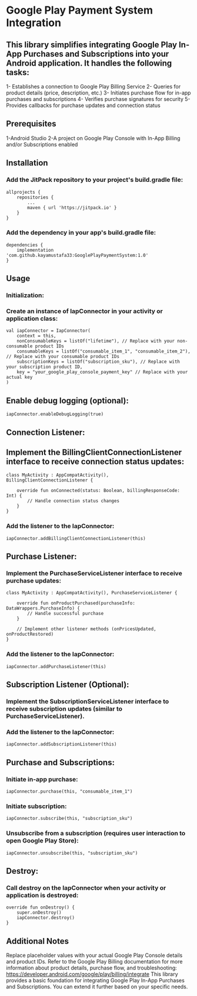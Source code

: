 # Google Play Payment System Integration

## This library simplifies integrating Google Play In-App Purchases and Subscriptions into your Android application. It handles the following tasks:

1- Establishes a connection to Google Play Billing Service
2- Queries for product details (price, description, etc.)
3- Initiates purchase flow for in-app purchases and subscriptions
4- Verifies purchase signatures for security
5- Provides callbacks for purchase updates and connection status

## Prerequisites

1-Android Studio
2-A project on Google Play Console with In-App Billing and/or Subscriptions enabled

## Installation

### Add the JitPack repository to your project's build.gradle file:

    allprojects {
        repositories {
            ...
            maven { url 'https://jitpack.io' }
        }
    }

### Add the dependency in your app's build.gradle file:

    dependencies {
        implementation 'com.github.kayamustafa33:GooglePlayPaymentSystem:1.0'
    }

## Usage

### Initialization:

### Create an instance of IapConnector in your activity or application class:

    val iapConnector = IapConnector(
        context = this,
        nonConsumableKeys = listOf("lifetime"), // Replace with your non-consumable product IDs
        consumableKeys = listOf("consumable_item_1", "consumable_item_2"), // Replace with your consumable product IDs
        subscriptionKeys = listOf("subscription_sku"), // Replace with your subscription product ID,
        key = "your_google_play_console_payment_key" // Replace with your actual key
    )

## Enable debug logging (optional):

    iapConnector.enableDebugLogging(true)

## Connection Listener:

## Implement the BillingClientConnectionListener interface to receive connection status updates:

    class MyActivity : AppCompatActivity(), BillingClientConnectionListener {
    
        override fun onConnected(status: Boolean, billingResponseCode: Int) {
            // Handle connection status changes
        }
    }

### Add the listener to the IapConnector:

    iapConnector.addBillingClientConnectionListener(this)

## Purchase Listener:

### Implement the PurchaseServiceListener interface to receive purchase updates:

    class MyActivity : AppCompatActivity(), PurchaseServiceListener {
    
        override fun onProductPurchased(purchaseInfo: DataWrappers.PurchaseInfo) {
            // Handle successful purchase
        }
    
        // Implement other listener methods (onPricesUpdated, onProductRestored)
    }

### Add the listener to the IapConnector:
    iapConnector.addPurchaseListener(this)

## Subscription Listener (Optional):

### Implement the SubscriptionServiceListener interface to receive subscription updates (similar to PurchaseServiceListener).

### Add the listener to the IapConnector:

    iapConnector.addSubscriptionListener(this)

## Purchase and Subscriptions:

### Initiate in-app purchase:
    iapConnector.purchase(this, "consumable_item_1")

### Initiate subscription:
    iapConnector.subscribe(this, "subscription_sku")

### Unsubscribe from a subscription (requires user interaction to open Google Play Store):
    iapConnector.unsubscribe(this, "subscription_sku")

## Destroy:

### Call destroy on the IapConnector when your activity or application is destroyed:
    override fun onDestroy() {
        super.onDestroy()
        iapConnector.destroy()
    }

## Additional Notes

Replace placeholder values with your actual Google Play Console details and product IDs.
Refer to the Google Play Billing documentation for more information about product details, purchase flow, and troubleshooting: https://developer.android.com/google/play/billing/integrate
This library provides a basic foundation for integrating Google Play In-App Purchases and Subscriptions. You can extend it further based on your specific needs.



